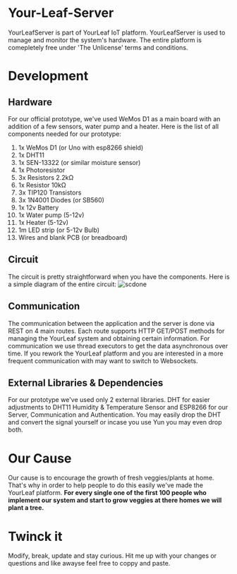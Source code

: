 # Your-Leaf-Server
YourLeafServer is part of YourLeaf IoT platform. YourLeafServer is used to manage and monitor the system's hardware. The entire platform is comepletely free under 'The Unlicense' terms and conditions.

# Development

## Hardware
For our official prototype, we've used WeMos D1 as a main board with an addition of a few sensors, water pump and a heater. Here is the list of all components needed for our prototype:

1. 1x WeMos D1 (or Uno with esp8266 shield)
2. 1x DHT11
3. 1x SEN-13322 (or similar moisture sensor)
4. 1x Photoresistor
5. 3x Resistors 2.2kΩ
6. 1x Resistor 10kΩ
7. 3x TIP120 Transistors
8. 3x 1N4001 Diodes (or SB560)
9. 1x 12v Battery
10. 1x Water pump (5-12v)
11. 1x Heater (5-12v)
12. 1m LED strip (or 5-12v Bulb)
13. Wires and blank PCB (or breadboard)

## Circuit
The circuit is pretty straightforward when you have the components. Here is a simple diagram of the entire circuit:
![scdone](https://user-images.githubusercontent.com/16307530/50449220-8077ef00-092e-11e9-8890-ad1e2d899b37.png)

## Communication
The communication between the application and the server is done via REST on 4 main routes. Each route supports HTTP GET/POST methods for managing the YourLeaf system and obtaining certain information. For communication we use thread executors to get the data asynchronous over time. If you rework the YourLeaf platform and you are interested in a more frequent communication with may want to switch to Websockets.

## External Libraries & Dependencies
For our prototype we've used only 2 external libraries. DHT for easier adjustments to DHT11 Humidity & Temperature Sensor and ESP8266 for our Server, Communication and Authentication. You may easily drop the DHT and convert the signal yourself or incase you use Yun you may even drop both.

# Our Cause
Our cause is to encourage the growth of fresh veggies/plants at home. That's why in order to help people to do this easily we've made the YourLeaf platform. 
<b>For every single one of the first 100 people who implement our system and start to grow veggies at there homes we will plant a tree.</b>

# Twinck it
Modify, break, update and stay curious. Hit me up with your changes or questions and like awayse feel free to coppy and paste.


